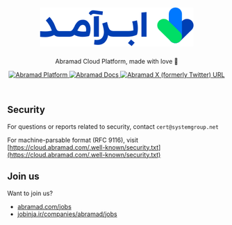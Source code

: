 <h1 align="center">
    <img src="../assets/abramad.svg" alt="Abramad"> 

</h1>

<p align="center">Abramad Cloud Platform, made with love 💖</p>
<p align="center">
<a href="https://cloud.abramad.com">
  <img alt="Abramad Platform" src="https://img.shields.io/badge/platform-cloud.abramad.com-blue">
</a>
<a href="https://docs.abramad.com">
  <img alt="Abramad Docs" src="https://img.shields.io/badge/docs-docs.abramad.com-blue">
</a>
<a href="https://twitter.com/abramadcloud"><img alt="Abramad X (formerly Twitter) URL" src="https://img.shields.io/twitter/url?url=https%3A%2F%2Ftwitter.com%2Fabramadcloud">
</a>
</p><br>


## Security

For questions or reports related to security, contact `cert@systemgroup.net`

For machine-parsable format (RFC 9116), visit [https://cloud.abramad.com/.well-known/security.txt](https://cloud.abramad.com/.well-known/security.txt)

## Join us

Want to join us?

- [abramad.com/jobs](https://www.abramad.com/jobs/)
- [jobinja.ir/companies/abramad/jobs](https://jobinja.ir/companies/abramad/jobs)



